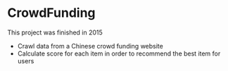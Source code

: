# CrowdFunding
This project was finished in 2015
* Crawl data from a Chinese crowd funding website
* Calculate score for each item in order to recommend the best item for users
